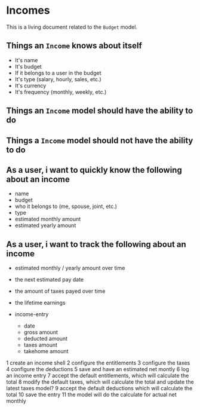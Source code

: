 # Incomes

This is a living document related to the `Budget` model.

## Things an `Income` knows about itself

- It's name
- It's budget
- If it belongs to a user in the budget
- It's type (salary, hourly, sales, etc.)
- It's currency
- It's frequency (monthly, weekly, etc.)

## Things an `Income` model should have the ability to do

## Things a `Income` model should **not** have the ability to do

## As a user, i want to quickly know the following about an income

- name
- budget
- who it belongs to (me, spouse, joint, etc.)
- type 
- estimated monthly amount
- estimated yearly amount

## As a user, i want to track the following about an income

- estimated monthly / yearly amount over time
- the next estimated pay date
- the amount of taxes payed over time
- the lifetime earnings

- income-entry
    - date
    - gross amount
    - deducted amount
    - taxes amount
    - takehome amount


1 create an income shell
2 configure the entitlements
3 configure the taxes
4 configure the deductions
5 save and have an estimated net montly
6 log an income entry
7 accept the default entitlements, which will calculate the total
8 modify the default taxes, which will calculate the total and update the latest taxes model?
9 accept the default deductions which will calculate the total
10 save the entry
11 the model will do the calculate for actual net monthly